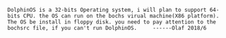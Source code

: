 	DolphinOS is a 32-bits Operating system, i will plan to support 64-bits CPU. the OS can run on the bochs virual machine(X86 platform). The OS be install in floppy disk. you need to pay attention to the bochsrc file, if you can't run DolphinOS.		------Olaf 2018/6

